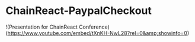 # ChainReact-PaypalCheckout
!(Presentation for ChainReact Conference)(https://www.youtube.com/embed/tXnKH-NwL28?rel=0&amp;showinfo=0)
